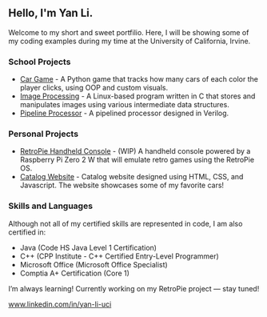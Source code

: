 ## Hello, I'm Yan Li. 
Welcome to my short and sweet portfilio. Here, I will be showing some of my coding examples during my time at the University of California, Irvine.

### School Projects
- [Car Game](https://github.com/YanLUsername/car-game) - A Python game that tracks how many cars of each color the player clicks, using OOP and custom visuals.
- [Image Processing](https://github.com/YanLUsername/image-processing) - A Linux-based program written in C that stores and manipulates images using various intermediate data structures.
- [Pipeline Processor](https://github.com/YanLUsername/pipeline-processor) - A pipelined processor designed in Verilog.

### Personal Projects
- [RetroPie Handheld Console](https://github.com/YanLUsername/retropie-handheld) - (WIP) A handheld console powered by a Raspberry Pi Zero 2 W that will emulate retro games using the RetroPie OS.
- [Catalog Website](https://yanlusername.github.io/snap-project/) - Catalog website designed using HTML, CSS, and Javascript. The website showcases some of my favorite cars!

### Skills and Languages
Although not all of my certified skills are represented in code, I am also certified in:
- Java (Code HS Java Level 1 Certification)
- C++ (CPP Institute - C++ Certified Entry-Level Programmer)
- Microsoft Office (Microsoft Office Specialist)
- Comptia A+ Certification (Core 1)

I’m always learning! Currently working on my RetroPie project — stay tuned!

www.linkedin.com/in/yan-li-uci

